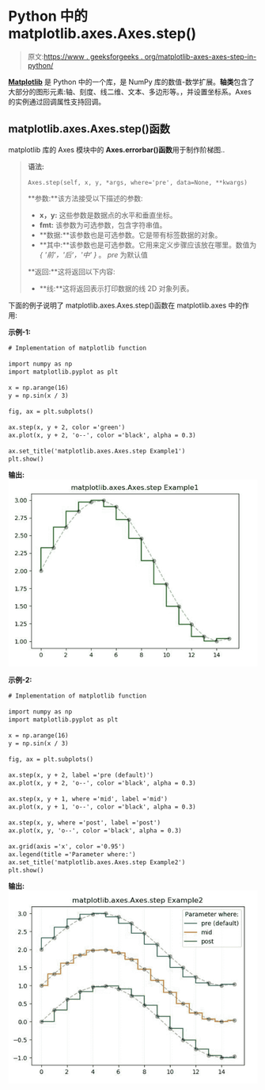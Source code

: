 # Python 中的 matplotlib.axes.Axes.step()

> 原文:[https://www . geeksforgeeks . org/matplotlib-axes-axes-step-in-python/](https://www.geeksforgeeks.org/matplotlib-axes-axes-step-in-python/)

**[Matplotlib](https://www.geeksforgeeks.org/python-introduction-matplotlib/)** 是 Python 中的一个库，是 NumPy 库的数值-数学扩展。**轴类**包含了大部分的图形元素:轴、刻度、线二维、文本、多边形等。，并设置坐标系。Axes 的实例通过回调属性支持回调。

## matplotlib.axes.Axes.step()函数

matplotlib 库的 Axes 模块中的 **Axes.errorbar()函数**用于制作阶梯图..

> **语法:**
> 
> ```
> Axes.step(self, x, y, *args, where='pre', data=None, **kwargs)
> ```
> 
> **参数:**该方法接受以下描述的参数:
> 
> *   **x，y:** 这些参数是数据点的水平和垂直坐标。
> *   **fmt:** 该参数为可选参数，包含字符串值。
> *   **数据:**该参数也是可选参数。它是带有标签数据的对象。
> *   **其中:**该参数也是可选参数。它用来定义步骤应该放在哪里。数值为 *{ '前'，'后'，'中' }* 。 *pre* 为默认值
> 
> **返回:**这将返回以下内容:
> 
> *   **线:**这将返回表示打印数据的线 2D 对象列表。

下面的例子说明了 matplotlib.axes.Axes.step()函数在 matplotlib.axes 中的作用:

**示例-1:**

```
# Implementation of matplotlib function

import numpy as np
import matplotlib.pyplot as plt

x = np.arange(16)
y = np.sin(x / 3)

fig, ax = plt.subplots()

ax.step(x, y + 2, color ='green')
ax.plot(x, y + 2, 'o--', color ='black', alpha = 0.3)

ax.set_title('matplotlib.axes.Axes.step Example1')
plt.show()
```

**输出:**
![](img/a8d51d16c37e8bb7b6f8013fd7ad6c20.png)

**示例-2:**

```
# Implementation of matplotlib function

import numpy as np
import matplotlib.pyplot as plt

x = np.arange(16)
y = np.sin(x / 3)

fig, ax = plt.subplots()

ax.step(x, y + 2, label ='pre (default)')
ax.plot(x, y + 2, 'o--', color ='black', alpha = 0.3)

ax.step(x, y + 1, where ='mid', label ='mid')
ax.plot(x, y + 1, 'o--', color ='black', alpha = 0.3)

ax.step(x, y, where ='post', label ='post')
ax.plot(x, y, 'o--', color ='black', alpha = 0.3)

ax.grid(axis ='x', color ='0.95')
ax.legend(title ='Parameter where:')
ax.set_title('matplotlib.axes.Axes.step Example2')
plt.show()
```

**输出:**
![](img/8c21d928a1c26cb92f2e04b5f3be191c.png)